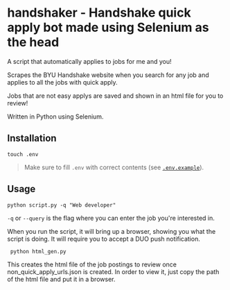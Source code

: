 # handshaker - Handshake quick apply bot made using Selenium as the head

A script that automatically applies to jobs for me and you!

Scrapes the BYU Handshake website when you search for any job and applies to all the jobs with quick apply. 

Jobs that are not easy applys are saved and shown in an html file for you to review!


Written in Python using Selenium.

## Installation

```
touch .env
```

> Make sure to fill `.env` with correct contents (see [`.env.example`](/.env.example)).

## Usage

```
python script.py -q "Web developer"
```

`-q` or `--query` is the flag where you can enter the job you're interested in.

When you run the script, it will bring up a browser, showing you what the script is doing. It will require you to accept a DUO push notification.

```
 python html_gen.py
```

This creates the html file of the job postings to review once non_quick_apply_urls.json is created. In order to view it, just copy the path of the html file and put it in a browser.
